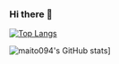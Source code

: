 ### Hi there 👋


[![Top Langs](https://github-readme-stats.vercel.app/api/top-langs/?username=maito094&layout=compact)](https://github.com/maito094/github-readme-stats)

![maito094's GitHub stats](https://github-readme-stats.vercel.app/api?username=maito094&theme=radical&show_icons=true)]
<!--
**maito094/maito094** is a ✨ _special_ ✨ repository because its `README.md` (this file) appears on your GitHub profile.

Here are some ideas to get you started:

- 🔭 I’m currently working on ...
- 🌱 I’m currently learning ...
- 👯 I’m looking to collaborate on ...
- 🤔 I’m looking for help with ...
- 💬 Ask me about ...
- 📫 How to reach me: ...
- 😄 Pronouns: ...
- ⚡ Fun fact: ...
-->
